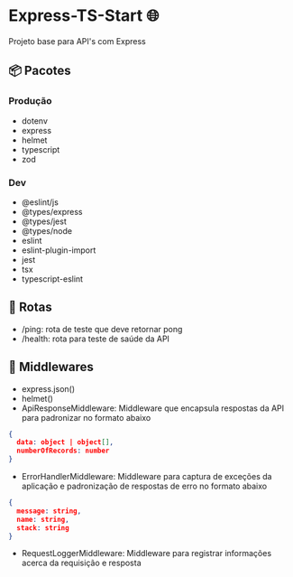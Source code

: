 # Express-TS-Start 🌐

Projeto base para API's com Express

## 📦 Pacotes

### Produção
- dotenv
- express
- helmet
- typescript
- zod

### Dev
- @eslint/js
- @types/express
- @types/jest
- @types/node
- eslint
- eslint-plugin-import
- jest
- tsx
- typescript-eslint

## 🔀 Rotas

- /ping: rota de teste que deve retornar pong
- /health: rota para teste de saúde da API

## 🧩 Middlewares

- express.json()
- helmet()
- ApiResponseMiddleware: Middleware que encapsula respostas da API para padronizar no formato abaixo
```json
{
  data: object | object[],
  numberOfRecords: number
}
```
- ErrorHandlerMiddleware: Middleware para captura de exceções da aplicação e padronização de respostas de erro no formato abaixo
```json
{
  message: string,
  name: string,
  stack: string
}
```   
- RequestLoggerMiddleware: Middleware para registrar informações acerca da requisição e resposta
